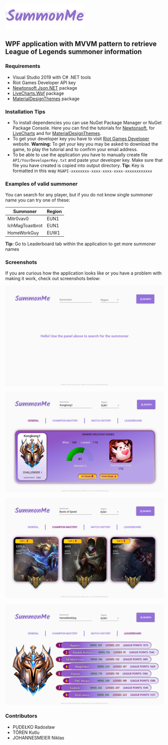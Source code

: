 ![](https://github.com/radoslawik/CSharpSummonMe/blob/master/SummonMe/Assets/logo.png?raw=true)
## WPF application with MVVM pattern to retrieve League of Legends summoner information

### Requirements
- Visual Studio 2019 with C# .NET tools
- Riot Games Developer API key
- [Newtonsoft Json.NET](https://github.com/JamesNK/Newtonsoft.Json) package
- [LiveCharts.Wpf](https://github.com/Live-Charts/Live-Charts) package
- [MaterialDesignThemes](https://github.com/MaterialDesignInXAML/MaterialDesignInXamlToolkit) package

### Installation Tips
- To install dependencies you can use NuGet Package Manager or NuGet Package Console. Here you can find the tutorials for [Newtonsoft](https://docs.microsoft.com/en-us/nuget/quickstart/install-and-use-a-package-in-visual-studio), for [LiveCharts](https://lvcharts.net/App/examples/v1/wpf/Install) and for [MaterialDesignThemes](http://materialdesigninxaml.net/).
- To get your developer key you have to visit [Riot Games Developer](https://developer.riotgames.com/) website.
**Warning:** To get your key you may be asked to download the game, to play the tutorial and to confirm your email address.
- To be able to use the application you have to manually create file `API/YourDeveloperKey.txt` and paste your developer key. Make sure that file you have created is copied into output directory.
**Tip:** Key is formatted in this way `RGAPI-xxxxxxxx-xxxx-xxxx-xxxx-xxxxxxxxxxxx`


### Examples of valid summoner
You can search for any player, but if you do not know single summoner name you can try one of these:

Summoner  | Region
------------- | -------------
 Mitr0vav0  | EUN1
IchMagToastbrot  | EUN1
HomeWorkGuy | EUW1

**Tip:** Go to Leaderboard tab within the application to get more summoner names


### Screenshots
If you are curious how the application looks like or you have a problem with making it work, check out screenshots below:

![](https://raw.githubusercontent.com/radoslawik/CSharpSummonMe/master/Screenshots/ss1.PNG?raw=true)

![](https://raw.githubusercontent.com/radoslawik/CSharpSummonMe/master/Screenshots/ss2.PNG?raw=true)

![](https://raw.githubusercontent.com/radoslawik/CSharpSummonMe/master/Screenshots/ss3.PNG?raw=true)

![](https://raw.githubusercontent.com/radoslawik/CSharpSummonMe/master/Screenshots/ss4.PNG?raw=true)

### Contributors

- PUDEŁKO Radosław
- TÖREN Kutlu
- JOHANNESMEIER Niklas
